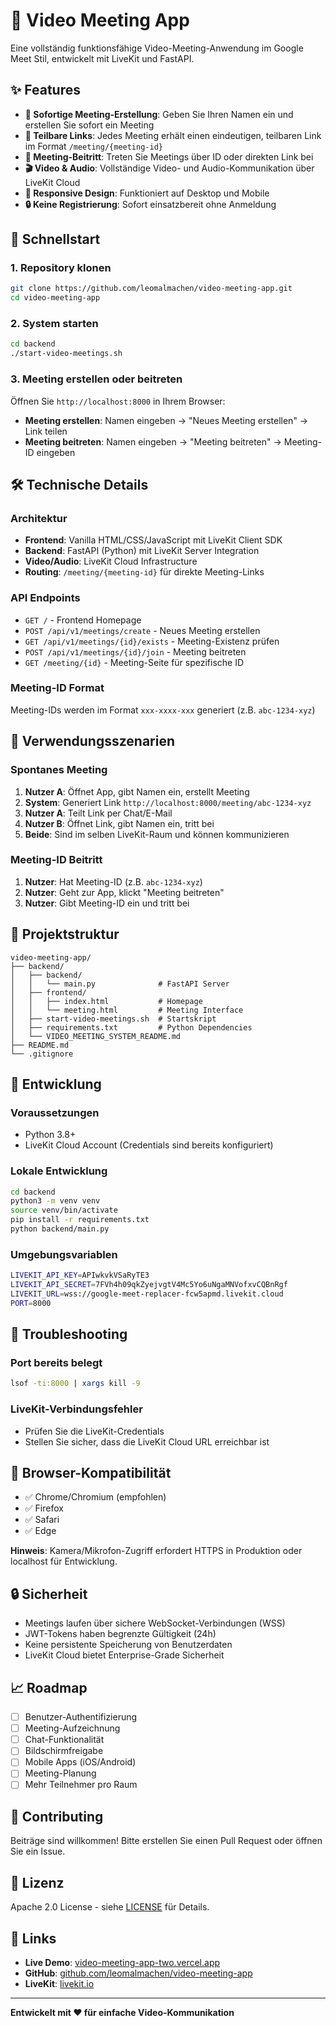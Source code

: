 # 🎥 Video Meeting App

Eine vollständig funktionsfähige Video-Meeting-Anwendung im Google Meet Stil, entwickelt mit LiveKit und FastAPI.

## ✨ Features

- **🚀 Sofortige Meeting-Erstellung**: Geben Sie Ihren Namen ein und erstellen Sie sofort ein Meeting
- **🔗 Teilbare Links**: Jedes Meeting erhält einen eindeutigen, teilbaren Link im Format `/meeting/{meeting-id}`
- **📱 Meeting-Beitritt**: Treten Sie Meetings über ID oder direkten Link bei
- **🎬 Video & Audio**: Vollständige Video- und Audio-Kommunikation über LiveKit Cloud
- **📱 Responsive Design**: Funktioniert auf Desktop und Mobile
- **🔒 Keine Registrierung**: Sofort einsatzbereit ohne Anmeldung

## 🚀 Schnellstart

### 1. Repository klonen

```bash
git clone https://github.com/leomalmachen/video-meeting-app.git
cd video-meeting-app
```

### 2. System starten

```bash
cd backend
./start-video-meetings.sh
```

### 3. Meeting erstellen oder beitreten

Öffnen Sie `http://localhost:8000` in Ihrem Browser:

- **Meeting erstellen**: Namen eingeben → "Neues Meeting erstellen" → Link teilen
- **Meeting beitreten**: Namen eingeben → "Meeting beitreten" → Meeting-ID eingeben

## 🛠 Technische Details

### Architektur

- **Frontend**: Vanilla HTML/CSS/JavaScript mit LiveKit Client SDK
- **Backend**: FastAPI (Python) mit LiveKit Server Integration  
- **Video/Audio**: LiveKit Cloud Infrastructure
- **Routing**: `/meeting/{meeting-id}` für direkte Meeting-Links

### API Endpoints

- `GET /` - Frontend Homepage
- `POST /api/v1/meetings/create` - Neues Meeting erstellen
- `GET /api/v1/meetings/{id}/exists` - Meeting-Existenz prüfen
- `POST /api/v1/meetings/{id}/join` - Meeting beitreten
- `GET /meeting/{id}` - Meeting-Seite für spezifische ID

### Meeting-ID Format

Meeting-IDs werden im Format `xxx-xxxx-xxx` generiert (z.B. `abc-1234-xyz`)

## 🎯 Verwendungsszenarien

### Spontanes Meeting
1. **Nutzer A**: Öffnet App, gibt Namen ein, erstellt Meeting
2. **System**: Generiert Link `http://localhost:8000/meeting/abc-1234-xyz`
3. **Nutzer A**: Teilt Link per Chat/E-Mail
4. **Nutzer B**: Öffnet Link, gibt Namen ein, tritt bei
5. **Beide**: Sind im selben LiveKit-Raum und können kommunizieren

### Meeting-ID Beitritt
1. **Nutzer**: Hat Meeting-ID (z.B. `abc-1234-xyz`)
2. **Nutzer**: Geht zur App, klickt "Meeting beitreten"
3. **Nutzer**: Gibt Meeting-ID ein und tritt bei

## 📁 Projektstruktur

```
video-meeting-app/
├── backend/
│   ├── backend/
│   │   └── main.py              # FastAPI Server
│   ├── frontend/
│   │   ├── index.html           # Homepage
│   │   └── meeting.html         # Meeting Interface
│   ├── start-video-meetings.sh  # Startskript
│   ├── requirements.txt         # Python Dependencies
│   └── VIDEO_MEETING_SYSTEM_README.md
├── README.md
└── .gitignore
```

## 🔧 Entwicklung

### Voraussetzungen

- Python 3.8+
- LiveKit Cloud Account (Credentials sind bereits konfiguriert)

### Lokale Entwicklung

```bash
cd backend
python3 -m venv venv
source venv/bin/activate
pip install -r requirements.txt
python backend/main.py
```

### Umgebungsvariablen

```bash
LIVEKIT_API_KEY=APIwkvkVSaRyTE3
LIVEKIT_API_SECRET=7FVh4h09qkZyejvgtV4Mc5Yo6uNgaMNVofxvCQBnRgf
LIVEKIT_URL=wss://google-meet-replacer-fcw5apmd.livekit.cloud
PORT=8000
```

## 🚨 Troubleshooting

### Port bereits belegt
```bash
lsof -ti:8000 | xargs kill -9
```

### LiveKit-Verbindungsfehler
- Prüfen Sie die LiveKit-Credentials
- Stellen Sie sicher, dass die LiveKit Cloud URL erreichbar ist

## 📱 Browser-Kompatibilität

- ✅ Chrome/Chromium (empfohlen)
- ✅ Firefox  
- ✅ Safari
- ✅ Edge

**Hinweis**: Kamera/Mikrofon-Zugriff erfordert HTTPS in Produktion oder localhost für Entwicklung.

## 🔒 Sicherheit

- Meetings laufen über sichere WebSocket-Verbindungen (WSS)
- JWT-Tokens haben begrenzte Gültigkeit (24h)
- Keine persistente Speicherung von Benutzerdaten
- LiveKit Cloud bietet Enterprise-Grade Sicherheit

## 📈 Roadmap

- [ ] Benutzer-Authentifizierung
- [ ] Meeting-Aufzeichnung
- [ ] Chat-Funktionalität
- [ ] Bildschirmfreigabe
- [ ] Mobile Apps (iOS/Android)
- [ ] Meeting-Planung
- [ ] Mehr Teilnehmer pro Raum

## 🤝 Contributing

Beiträge sind willkommen! Bitte erstellen Sie einen Pull Request oder öffnen Sie ein Issue.

## 📄 Lizenz

Apache 2.0 License - siehe [LICENSE](LICENSE) für Details.

## 🔗 Links

- **Live Demo**: [video-meeting-app-two.vercel.app](https://video-meeting-app-two.vercel.app)
- **GitHub**: [github.com/leomalmachen/video-meeting-app](https://github.com/leomalmachen/video-meeting-app)
- **LiveKit**: [livekit.io](https://livekit.io)

---

**Entwickelt mit ❤️ für einfache Video-Kommunikation** 